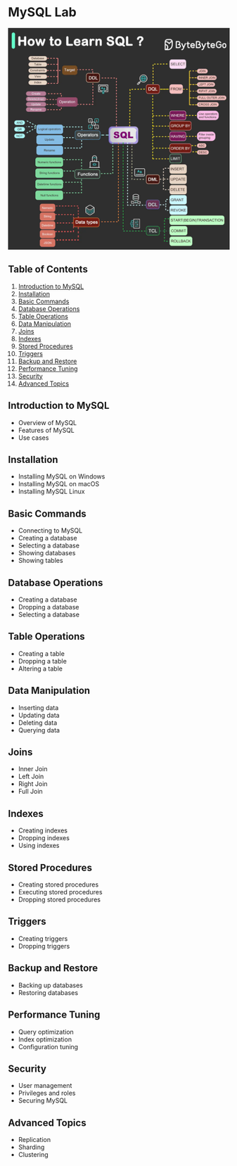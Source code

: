 # MySQL Lab

![1741397950258](image/readme/1741397950258.png)

## Table of Contents

1. [Introduction to MySQL](#introduction-to-mysql)
2. [Installation](#installation)
3. [Basic Commands](#basic-commands)
4. [Database Operations](#database-operations)
5. [Table Operations](#table-operations)
6. [Data Manipulation](#data-manipulation)
7. [Joins](#joins)
8. [Indexes](#indexes)
9. [Stored Procedures](#stored-procedures)
10. [Triggers](#triggers)
11. [Backup and Restore](#backup-and-restore)
12. [Performance Tuning](#performance-tuning)
13. [Security](#security)
14. [Advanced Topics](#advanced-topics)

## Introduction to MySQL

- Overview of MySQL
- Features of MySQL
- Use cases

## Installation

- Installing MySQL on Windows
- Installing MySQL on macOS
- Installing MySQL Linux

## Basic Commands

- Connecting to MySQL
- Creating a database
- Selecting a database
- Showing databases
- Showing tables

## Database Operations

- Creating a database
- Dropping a database
- Selecting a database

## Table Operations

- Creating a table
- Dropping a table
- Altering a table

## Data Manipulation

- Inserting data
- Updating data
- Deleting data
- Querying data

## Joins

- Inner Join
- Left Join
- Right Join
- Full Join

## Indexes

- Creating indexes
- Dropping indexes
- Using indexes

## Stored Procedures

- Creating stored procedures
- Executing stored procedures
- Dropping stored procedures

## Triggers

- Creating triggers
- Dropping triggers

## Backup and Restore

- Backing up databases
- Restoring databases

## Performance Tuning

- Query optimization
- Index optimization
- Configuration tuning

## Security

- User management
- Privileges and roles
- Securing MySQL

## Advanced Topics

- Replication
- Sharding
- Clustering
